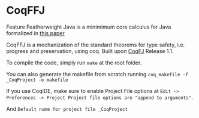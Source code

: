 # CoqFFJ
Feature Featherweight Java is a minimimum core calculus for Java formalized in [this paper](https://github.com/hephaestus-pl/coqffj/blob/master/docs/ffjtech.pdf)

CoqFFJ is a mechanization of the standard theorems for type safety, i.e. progress and preservation, using coq. Built upon [CoqFJ](https://github.com/hephaestus-pl/coqfj) Release 1.1.

To compile the code, simply run ```make``` at the root folder.

You can also generate the makefile from scratch running ```coq_makefile -f _CoqProject -o makefile```

If you use CoqIDE, make sure to enable Project File options at ```Edit -> Preferences -> Project Project file options are "append to arguments"```.

And ```Default name for project file _CoqProject```
